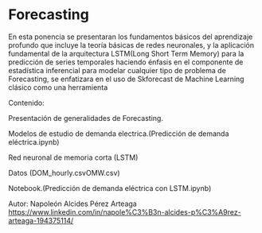 # Forecasting

En esta ponencia se presentaran los fundamentos básicos del aprendizaje profundo que incluye la teoría básicas de redes neuronales, 
y la aplicación fundamental de la arquitectura LSTM(Long Short Term Memory) para la predicción de series temporales 
haciendo énfasis en el componente de estadística inferencial para modelar cualquier tipo de problema de Forecasting, 
se enfatizara en el uso de Skforecast de Machine Learning clásico como una herramienta

Contenido:

Presentación de generalidades de Forecasting.

Modelos de estudio de demanda electrica.(Predicción de demanda eléctrica.ipynb)

Red neuronal de memoria corta (LSTM)

Datos (DOM_hourly.csvOMW.csv)

Notebook.(Predicción de demanda eléctrica con LSTM.ipynb)



Autor: Napoleón Alcides Pérez Arteaga https://www.linkedin.com/in/napole%C3%B3n-alcides-p%C3%A9rez-arteaga-194375114/
